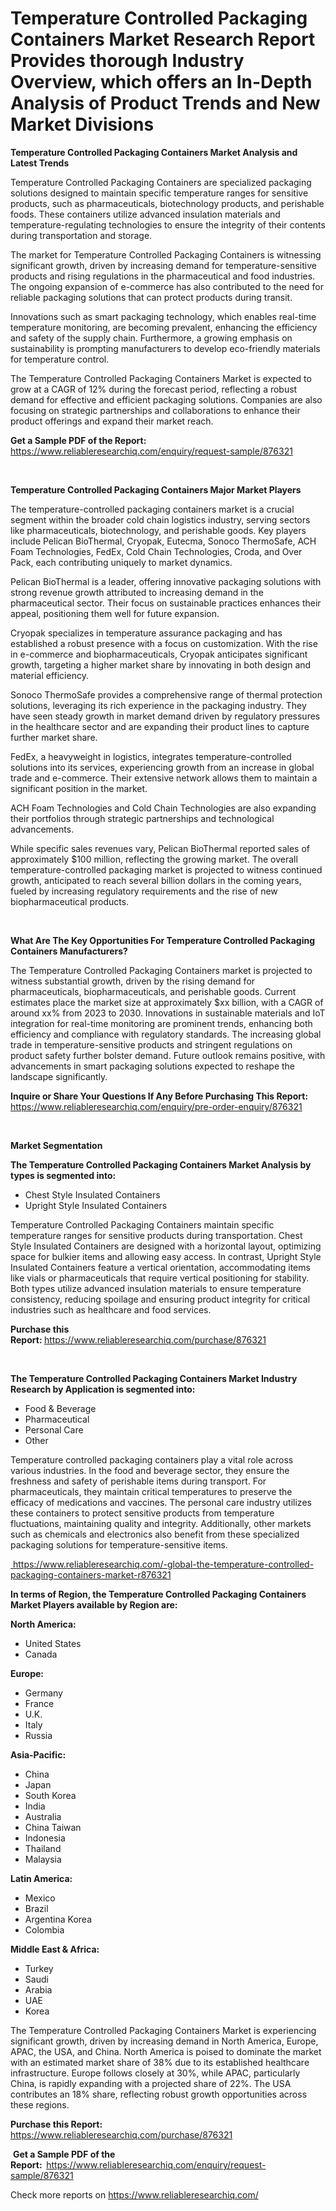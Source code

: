<p><h1>Temperature Controlled Packaging Containers Market Research Report Provides thorough Industry Overview, which offers an In-Depth Analysis of Product Trends and New Market Divisions</h1></p><p><strong>Temperature Controlled Packaging Containers Market Analysis and Latest Trends</strong></p>
<p><p>Temperature Controlled Packaging Containers are specialized packaging solutions designed to maintain specific temperature ranges for sensitive products, such as pharmaceuticals, biotechnology products, and perishable foods. These containers utilize advanced insulation materials and temperature-regulating technologies to ensure the integrity of their contents during transportation and storage. </p><p>The market for Temperature Controlled Packaging Containers is witnessing significant growth, driven by increasing demand for temperature-sensitive products and rising regulations in the pharmaceutical and food industries. The ongoing expansion of e-commerce has also contributed to the need for reliable packaging solutions that can protect products during transit.</p><p>Innovations such as smart packaging technology, which enables real-time temperature monitoring, are becoming prevalent, enhancing the efficiency and safety of the supply chain. Furthermore, a growing emphasis on sustainability is prompting manufacturers to develop eco-friendly materials for temperature control.</p><p>The Temperature Controlled Packaging Containers Market is expected to grow at a CAGR of 12% during the forecast period, reflecting a robust demand for effective and efficient packaging solutions. Companies are also focusing on strategic partnerships and collaborations to enhance their product offerings and expand their market reach.</p></p>
<p><strong>Get a Sample PDF of the Report:&nbsp;</strong> <a href="https://www.reliableresearchiq.com/enquiry/request-sample/876321?utm_campaign=2238&utm_medium=2&utm_source=Github&utm_content=ia&utm_term=21032025&utm_id=temperature-controlled-packaging-containers">https://www.reliableresearchiq.com/enquiry/request-sample/876321</a></p>
<p>&nbsp;</p>
<p><strong>Temperature Controlled Packaging Containers Major Market Players</strong></p>
<p><p>The temperature-controlled packaging containers market is a crucial segment within the broader cold chain logistics industry, serving sectors like pharmaceuticals, biotechnology, and perishable goods. Key players include Pelican BioThermal, Cryopak, Eutecma, Sonoco ThermoSafe, ACH Foam Technologies, FedEx, Cold Chain Technologies, Croda, and Over Pack, each contributing uniquely to market dynamics.</p><p>Pelican BioThermal is a leader, offering innovative packaging solutions with strong revenue growth attributed to increasing demand in the pharmaceutical sector. Their focus on sustainable practices enhances their appeal, positioning them well for future expansion.</p><p>Cryopak specializes in temperature assurance packaging and has established a robust presence with a focus on customization. With the rise in e-commerce and biopharmaceuticals, Cryopak anticipates significant growth, targeting a higher market share by innovating in both design and material efficiency.</p><p>Sonoco ThermoSafe provides a comprehensive range of thermal protection solutions, leveraging its rich experience in the packaging industry. They have seen steady growth in market demand driven by regulatory pressures in the healthcare sector and are expanding their product lines to capture further market share.</p><p>FedEx, a heavyweight in logistics, integrates temperature-controlled solutions into its services, experiencing growth from an increase in global trade and e-commerce. Their extensive network allows them to maintain a significant position in the market.</p><p>ACH Foam Technologies and Cold Chain Technologies are also expanding their portfolios through strategic partnerships and technological advancements.</p><p>While specific sales revenues vary, Pelican BioThermal reported sales of approximately $100 million, reflecting the growing market. The overall temperature-controlled packaging market is projected to witness continued growth, anticipated to reach several billion dollars in the coming years, fueled by increasing regulatory requirements and the rise of new biopharmaceutical products.</p></p>
<p>&nbsp;</p>
<p><strong>What Are The Key Opportunities For Temperature Controlled Packaging Containers Manufacturers?</strong></p>
<p><p>The Temperature Controlled Packaging Containers market is projected to witness substantial growth, driven by the rising demand for pharmaceuticals, biopharmaceuticals, and perishable goods. Current estimates place the market size at approximately $xx billion, with a CAGR of around xx% from 2023 to 2030. Innovations in sustainable materials and IoT integration for real-time monitoring are prominent trends, enhancing both efficiency and compliance with regulatory standards. The increasing global trade in temperature-sensitive products and stringent regulations on product safety further bolster demand. Future outlook remains positive, with advancements in smart packaging solutions expected to reshape the landscape significantly.</p></p>
<p><strong>Inquire or Share Your Questions If Any Before Purchasing This Report:</strong> <a href="https://www.reliableresearchiq.com/enquiry/pre-order-enquiry/876321?utm_campaign=2238&utm_medium=2&utm_source=Github&utm_content=ia&utm_term=21032025&utm_id=temperature-controlled-packaging-containers">https://www.reliableresearchiq.com/enquiry/pre-order-enquiry/876321</a></p>
<p>&nbsp;</p>
<p><strong>Market Segmentation</strong></p>
<p><strong>The Temperature Controlled Packaging Containers Market Analysis by types is segmented into:</strong></p>
<p><ul><li>Chest Style Insulated Containers</li><li>Upright Style Insulated Containers</li></ul></p>
<p><p>Temperature Controlled Packaging Containers maintain specific temperature ranges for sensitive products during transportation. Chest Style Insulated Containers are designed with a horizontal layout, optimizing space for bulkier items and allowing easy access. In contrast, Upright Style Insulated Containers feature a vertical orientation, accommodating items like vials or pharmaceuticals that require vertical positioning for stability. Both types utilize advanced insulation materials to ensure temperature consistency, reducing spoilage and ensuring product integrity for critical industries such as healthcare and food services.</p></p>
<p><strong>Purchase this Report:&nbsp;</strong><a href="https://www.reliableresearchiq.com/purchase/876321?utm_campaign=2238&utm_medium=2&utm_source=Github&utm_content=ia&utm_term=21032025&utm_id=temperature-controlled-packaging-containers">https://www.reliableresearchiq.com/purchase/876321</a></p>
<p>&nbsp;</p>
<p><strong>The Temperature Controlled Packaging Containers Market Industry Research by Application is segmented into:</strong></p>
<p><ul><li>Food & Beverage</li><li>Pharmaceutical</li><li>Personal Care</li><li>Other</li></ul></p>
<p><p>Temperature controlled packaging containers play a vital role across various industries. In the food and beverage sector, they ensure the freshness and safety of perishable items during transport. For pharmaceuticals, they maintain critical temperatures to preserve the efficacy of medications and vaccines. The personal care industry utilizes these containers to protect sensitive products from temperature fluctuations, maintaining quality and integrity. Additionally, other markets such as chemicals and electronics also benefit from these specialized packaging solutions for temperature-sensitive items.</p></p>
<p><a href="https://www.reliableresearchiq.com/-global-the-temperature-controlled-packaging-containers-market-r876321?utm_campaign=2238&utm_medium=2&utm_source=Github&utm_content=ia&utm_term=21032025&utm_id=temperature-controlled-packaging-containers">&nbsp;https://www.reliableresearchiq.com/-global-the-temperature-controlled-packaging-containers-market-r876321</a></p>
<p><strong>In terms of Region, the Temperature Controlled Packaging Containers Market Players available by Region are:</strong></p>
<p>
    <p> <strong> North America: </strong>
        <ul>
            <li>United States</li>
            <li>Canada</li>
        </ul>
        </p> 
    <p> <strong> Europe: </strong>
        <ul>
            <li>Germany</li>
            <li>France</li>
            <li>U.K.</li>
            <li>Italy</li>
            <li>Russia</li>
        </ul>
        </p> 
    <p> <strong> Asia-Pacific: </strong>
        <ul>
            <li>China</li>
            <li>Japan</li>
            <li>South Korea</li>
            <li>India</li>
            <li>Australia</li>
            <li>China Taiwan</li>
            <li>Indonesia</li>
            <li>Thailand</li>
            <li>Malaysia</li>
        </ul>
        </p> 
    <p> <strong> Latin America: </strong>
        <ul>
            <li>Mexico</li>
            <li>Brazil</li>
            <li>Argentina Korea</li>
            <li>Colombia</li>
        </ul>
        </p> 
    <p> <strong> Middle East & Africa: </strong>
        <ul>
            <li>Turkey</li>
            <li>Saudi</li>
            <li>Arabia</li>
            <li>UAE</li>
            <li>Korea</li>
        </ul>
    </p>
    </p>
<p><p>The Temperature Controlled Packaging Containers Market is experiencing significant growth, driven by increasing demand in North America, Europe, APAC, the USA, and China. North America is poised to dominate the market with an estimated market share of 38% due to its established healthcare infrastructure. Europe follows closely at 30%, while APAC, particularly China, is rapidly expanding with a projected share of 22%. The USA contributes an 18% share, reflecting robust growth opportunities across these regions.</p></p>
<p><strong>Purchase this Report: </strong><a href="https://www.reliableresearchiq.com/purchase/876321?utm_campaign=2238&utm_medium=2&utm_source=Github&utm_content=ia&utm_term=21032025&utm_id=temperature-controlled-packaging-containers">https://www.reliableresearchiq.com/purchase/876321</a></p>
<p>&nbsp;<strong>Get a Sample PDF of the Report:&nbsp;&nbsp;</strong><a href="https://www.reliableresearchiq.com/enquiry/request-sample/876321?utm_campaign=2238&utm_medium=2&utm_source=Github&utm_content=ia&utm_term=21032025&utm_id=temperature-controlled-packaging-containers">https://www.reliableresearchiq.com/enquiry/request-sample/876321</a></p>
<p><strong></strong></p>
<p>Check more reports on <a href="https://www.reliableresearchiq.com/?utm_campaign=2238&utm_medium=2&utm_source=Github&utm_content=ia&utm_term=21032025&utm_id=temperature-controlled-packaging-containers">https://www.reliableresearchiq.com/</a></p>